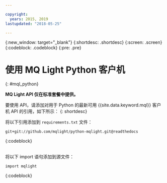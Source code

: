 ```yaml
---

copyright:
  years: 2015, 2019
lastupdated: "2018-05-25"

---
```


{:new_window: target="_blank"}
{:shortdesc: .shortdesc}
{:screen: .screen}
{:codeblock: .codeblock}
{:pre: .pre}

<!-- 14/11/18: info moved to eventstreams099.md, moved because of doc app changes -->
# 使用 MQ Light Python 客户机
{: #mql_python}

**MQ Light API 仅在标准套餐中提供。**
<br/>

要使用 API，请添加对用于 Python 的最新可用 {{site.data.keyword.mql}} 客户机 API 的引用，如下所示：
{: shortdesc}

将以下引用添加到 <code>requirements.txt</code> 文件：

```
git+git://github.com/mqlight/python-mqlight.git@readthedocs
```
{:codeblock}

<br>
将以下 import 语句添加到源文件：



```
import mqlight
```
{:codeblock}

<!-- Comment from Andrew
Instructions for getting started, with links for more info
Simple send source and receive source in-line

-->

